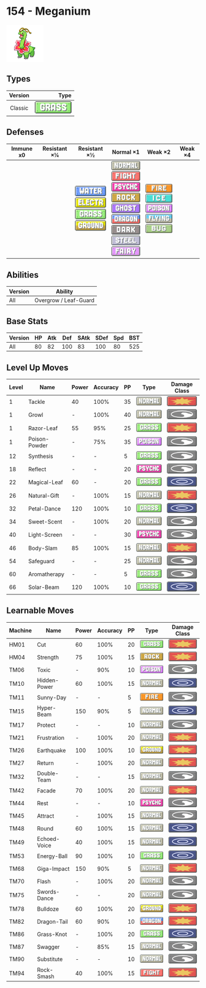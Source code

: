 # 154 - Meganium

![meganium](../img/pokemon/154.png)

## Types

| Version | Type                             |
| :-----: | -------------------------------: |
| Classic | ![grass](../img/types/grass.png) |

## Defenses

| Immune x0 | Resistant ×¼ | Resistant ×½                                                                                                                                            | Normal ×1                                                                                                                                                                                                                                                                                                                                          | Weak ×2                                                                                                                                                                        | Weak ×4 |
| --------- | ------------ | ------------------------------------------------------------------------------------------------------------------------------------------------------- | -------------------------------------------------------------------------------------------------------------------------------------------------------------------------------------------------------------------------------------------------------------------------------------------------------------------------------------------------- | ------------------------------------------------------------------------------------------------------------------------------------------------------------------------------ | ------- |
|           |              | ![water](../img/types/water.png)<br/>![electric](../img/types/electric.png)<br/>![grass](../img/types/grass.png)<br/>![ground](../img/types/ground.png) | ![normal](../img/types/normal.png)<br/>![fighting](../img/types/fighting.png)<br/>![psychic](../img/types/psychic.png)<br/>![rock](../img/types/rock.png)<br/>![ghost](../img/types/ghost.png)<br/>![dragon](../img/types/dragon.png)<br/>![dark](../img/types/dark.png)<br/>![steel](../img/types/steel.png)<br/>![fairy](../img/types/fairy.png) | ![fire](../img/types/fire.png)<br/>![ice](../img/types/ice.png)<br/>![poison](../img/types/poison.png)<br/>![flying](../img/types/flying.png)<br/>![bug](../img/types/bug.png) |         |

## Abilities

| Version | Ability               |
| ------- | --------------------- |
| All     | Overgrow / Leaf-Guard |

## Base Stats

| Version | HP | Atk | Def | SAtk | SDef | Spd | BST |
| ------- | -- | --- | --- | ---- | ---- | --- | --- |
| All     | 80 | 82  | 100 | 83   | 100  | 80  | 525 |

## Level Up Moves

| Level | Name          | Power | Accuracy | PP | Type                                 | Damage Class                           |
| ----- | ------------- | ----- | -------- | -- | ------------------------------------ | -------------------------------------- |
| 1     | Tackle        | 40    | 100%     | 35 | ![normal](../img/types/normal.png)   | ![physical](../img/types/physical.png) |
| 1     | Growl         | -     | 100%     | 40 | ![normal](../img/types/normal.png)   | ![status](../img/types/status.png)     |
| 1     | Razor-Leaf    | 55    | 95%      | 25 | ![grass](../img/types/grass.png)     | ![physical](../img/types/physical.png) |
| 1     | Poison-Powder | -     | 75%      | 35 | ![poison](../img/types/poison.png)   | ![status](../img/types/status.png)     |
| 12    | Synthesis     | -     | -        | 5  | ![grass](../img/types/grass.png)     | ![status](../img/types/status.png)     |
| 18    | Reflect       | -     | -        | 20 | ![psychic](../img/types/psychic.png) | ![status](../img/types/status.png)     |
| 22    | Magical-Leaf  | 60    | -        | 20 | ![grass](../img/types/grass.png)     | ![special](../img/types/special.png)   |
| 26    | Natural-Gift  | -     | 100%     | 15 | ![normal](../img/types/normal.png)   | ![physical](../img/types/physical.png) |
| 32    | Petal-Dance   | 120   | 100%     | 10 | ![grass](../img/types/grass.png)     | ![special](../img/types/special.png)   |
| 34    | Sweet-Scent   | -     | 100%     | 20 | ![normal](../img/types/normal.png)   | ![status](../img/types/status.png)     |
| 40    | Light-Screen  | -     | -        | 30 | ![psychic](../img/types/psychic.png) | ![status](../img/types/status.png)     |
| 46    | Body-Slam     | 85    | 100%     | 15 | ![normal](../img/types/normal.png)   | ![physical](../img/types/physical.png) |
| 54    | Safeguard     | -     | -        | 25 | ![normal](../img/types/normal.png)   | ![status](../img/types/status.png)     |
| 60    | Aromatherapy  | -     | -        | 5  | ![grass](../img/types/grass.png)     | ![status](../img/types/status.png)     |
| 66    | Solar-Beam    | 120   | 100%     | 10 | ![grass](../img/types/grass.png)     | ![special](../img/types/special.png)   |

## Learnable Moves

| Machine | Name         | Power | Accuracy | PP | Type                                   | Damage Class                           |
| ------- | ------------ | ----- | -------- | -- | -------------------------------------- | -------------------------------------- |
| HM01    | Cut          | 60    | 100%     | 20 | ![grass](../img/types/grass.png)       | ![physical](../img/types/physical.png) |
| HM04    | Strength     | 75    | 100%     | 15 | ![rock](../img/types/rock.png)         | ![physical](../img/types/physical.png) |
| TM06    | Toxic        | -     | 90%      | 10 | ![poison](../img/types/poison.png)     | ![status](../img/types/status.png)     |
| TM10    | Hidden-Power | 60    | 100%     | 15 | ![normal](../img/types/normal.png)     | ![special](../img/types/special.png)   |
| TM11    | Sunny-Day    | -     | -        | 5  | ![fire](../img/types/fire.png)         | ![status](../img/types/status.png)     |
| TM15    | Hyper-Beam   | 150   | 90%      | 5  | ![normal](../img/types/normal.png)     | ![special](../img/types/special.png)   |
| TM17    | Protect      | -     | -        | 10 | ![normal](../img/types/normal.png)     | ![status](../img/types/status.png)     |
| TM21    | Frustration  | -     | 100%     | 20 | ![normal](../img/types/normal.png)     | ![physical](../img/types/physical.png) |
| TM26    | Earthquake   | 100   | 100%     | 10 | ![ground](../img/types/ground.png)     | ![physical](../img/types/physical.png) |
| TM27    | Return       | -     | 100%     | 20 | ![normal](../img/types/normal.png)     | ![physical](../img/types/physical.png) |
| TM32    | Double-Team  | -     | -        | 15 | ![normal](../img/types/normal.png)     | ![status](../img/types/status.png)     |
| TM42    | Facade       | 70    | 100%     | 20 | ![normal](../img/types/normal.png)     | ![physical](../img/types/physical.png) |
| TM44    | Rest         | -     | -        | 10 | ![psychic](../img/types/psychic.png)   | ![status](../img/types/status.png)     |
| TM45    | Attract      | -     | 100%     | 15 | ![normal](../img/types/normal.png)     | ![status](../img/types/status.png)     |
| TM48    | Round        | 60    | 100%     | 15 | ![normal](../img/types/normal.png)     | ![special](../img/types/special.png)   |
| TM49    | Echoed-Voice | 40    | 100%     | 15 | ![normal](../img/types/normal.png)     | ![special](../img/types/special.png)   |
| TM53    | Energy-Ball  | 90    | 100%     | 10 | ![grass](../img/types/grass.png)       | ![special](../img/types/special.png)   |
| TM68    | Giga-Impact  | 150   | 90%      | 5  | ![normal](../img/types/normal.png)     | ![physical](../img/types/physical.png) |
| TM70    | Flash        | -     | 100%     | 20 | ![normal](../img/types/normal.png)     | ![status](../img/types/status.png)     |
| TM75    | Swords-Dance | -     | -        | 20 | ![normal](../img/types/normal.png)     | ![status](../img/types/status.png)     |
| TM78    | Bulldoze     | 60    | 100%     | 20 | ![ground](../img/types/ground.png)     | ![physical](../img/types/physical.png) |
| TM82    | Dragon-Tail  | 60    | 90%      | 10 | ![dragon](../img/types/dragon.png)     | ![physical](../img/types/physical.png) |
| TM86    | Grass-Knot   | -     | 100%     | 20 | ![grass](../img/types/grass.png)       | ![special](../img/types/special.png)   |
| TM87    | Swagger      | -     | 85%      | 15 | ![normal](../img/types/normal.png)     | ![status](../img/types/status.png)     |
| TM90    | Substitute   | -     | -        | 10 | ![normal](../img/types/normal.png)     | ![status](../img/types/status.png)     |
| TM94    | Rock-Smash   | 40    | 100%     | 15 | ![fighting](../img/types/fighting.png) | ![physical](../img/types/physical.png) |